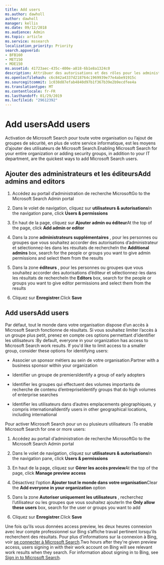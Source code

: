 ```yaml
---
title: Add users
ms.author: dawholl
author: dawholl
manager: kellis
ms.date: 09/12/2018
ms.audience: Admin
ms.topic: article
ms.service: mssearch
localization_priority: Priority
search.appverid:
- BFB160
- MET150
- MOE150
ms.assetid: 41723aec-435c-400e-a818-6b1e8a1324c0
description: Attribuer des autorisations et des rôles pour les administrateurs, les éditeurs et les utilisateurs dans le portail d’administration de recherche Microsoft
ms.openlocfilehash: c6c842a4337d218764c1969939e77e4abe91915c
ms.sourcegitcommit: 1c038d87efab4840d97b1f367b39e2b9ecdfee4a
ms.translationtype: MT
ms.contentlocale: fr-FR
ms.lasthandoff: 01/29/2019
ms.locfileid: "29612392"
---
```

# <a name="add-users"></a><span data-ttu-id="59c0c-103">Add users</span><span class="sxs-lookup"><span data-stu-id="59c0c-103">Add users</span></span>

<span data-ttu-id="59c0c-104">Activation de Microsoft Search pour toute votre organisation ou l’ajout de groupes de sécurité, en plus de votre service informatique, est les moyens d’ajouter des utilisateurs de Microsoft Search.</span><span class="sxs-lookup"><span data-stu-id="59c0c-104">Enabling Microsoft Search for your entire organization or adding security groups, in addition to your IT department, are the quickest ways to add Microsoft Search users.</span></span>
  
## <a name="add-admins-and-editors"></a><span data-ttu-id="59c0c-105">Ajouter des administrateurs et les éditeurs</span><span class="sxs-lookup"><span data-stu-id="59c0c-105">Add admins and editors</span></span>

1. <span data-ttu-id="59c0c-106">Accédez au portail d’administration de recherche Microsoft</span><span class="sxs-lookup"><span data-stu-id="59c0c-106">Go to the Microsoft Search Admin portal</span></span>
    
2. <span data-ttu-id="59c0c-107">Dans le volet de navigation, cliquez sur **utilisateurs &amp; autorisations**</span><span class="sxs-lookup"><span data-stu-id="59c0c-107">In the navigation pane, click **Users &amp; permissions**</span></span>
    
3. <span data-ttu-id="59c0c-108">En haut de la page, cliquez sur **Ajouter admin ou éditeur**</span><span class="sxs-lookup"><span data-stu-id="59c0c-108">At the top of the page, click **Add admin or editor**</span></span>
    
4. <span data-ttu-id="59c0c-109">Dans la zone **administrateurs supplémentaires** , pour les personnes ou groupes que vous souhaitez accorder des autorisations d’administrateur et sélectionnez-les dans les résultats de recherche</span><span class="sxs-lookup"><span data-stu-id="59c0c-109">In the **Additional admins** box, search for the people or groups you want to give admin permissions and select them from the results</span></span> 
    
5. <span data-ttu-id="59c0c-110">Dans la zone **éditeurs** , pour les personnes ou groupes que vous souhaitez accorder des autorisations d’éditeur et sélectionnez-les dans les résultats de recherche</span><span class="sxs-lookup"><span data-stu-id="59c0c-110">In the **Editors** box, search for the people or groups you want to give editor permissions and select them from the results</span></span> 
    
6. <span data-ttu-id="59c0c-111">Cliquez sur **Enregistrer**.</span><span class="sxs-lookup"><span data-stu-id="59c0c-111">Click **Save**</span></span>
    
## <a name="add-users"></a><span data-ttu-id="59c0c-112">Add users</span><span class="sxs-lookup"><span data-stu-id="59c0c-112">Add users</span></span>

<span data-ttu-id="59c0c-p101">Par défaut, tout le monde dans votre organisation dispose d’un accès à Microsoft Search fonctionne de résultats. Si vous souhaitez limiter l’accès à un groupe plus petit, prenez en compte ces options permettant d’identifier les utilisateurs :</span><span class="sxs-lookup"><span data-stu-id="59c0c-p101">By default, everyone in your organization has access to Microsoft Search work results. If you'd like to limit access to a smaller group, consider these options for identifying users:</span></span>
  
- <span data-ttu-id="59c0c-115">Associer un sponsor métiers au sein de votre organisation.</span><span class="sxs-lookup"><span data-stu-id="59c0c-115">Partner with a business sponsor within your organization</span></span>
    
- <span data-ttu-id="59c0c-116">Identifier un groupe de premiers</span><span class="sxs-lookup"><span data-stu-id="59c0c-116">Identify a group of early adopters</span></span>
    
- <span data-ttu-id="59c0c-117">Identifier les groupes qui effectuent des volumes importants de recherche de contenu d’entreprise</span><span class="sxs-lookup"><span data-stu-id="59c0c-117">Identify groups that do high volumes of enterprise searches</span></span>
    
- <span data-ttu-id="59c0c-118">Identifier les utilisateurs dans d’autres emplacements géographiques, y compris international</span><span class="sxs-lookup"><span data-stu-id="59c0c-118">Identify users in other geographical locations, including international</span></span>
    
<span data-ttu-id="59c0c-119">Pour activer Microsoft Search pour un ou plusieurs utilisateurs :</span><span class="sxs-lookup"><span data-stu-id="59c0c-119">To enable Microsoft Search for one or more users:</span></span>
  
1. <span data-ttu-id="59c0c-120">Accédez au portail d’administration de recherche Microsoft</span><span class="sxs-lookup"><span data-stu-id="59c0c-120">Go to the Microsoft Search Admin portal</span></span>
    
2. <span data-ttu-id="59c0c-121">Dans le volet de navigation, cliquez sur **utilisateurs &amp; autorisations**</span><span class="sxs-lookup"><span data-stu-id="59c0c-121">In the navigation pane, click **Users &amp; permissions**</span></span>
    
3. <span data-ttu-id="59c0c-122">En haut de la page, cliquez sur **Gérer les accès preview**</span><span class="sxs-lookup"><span data-stu-id="59c0c-122">At the top of the page, click **Manage preview access**</span></span>
    
4. <span data-ttu-id="59c0c-123">Désactivez l’option **Ajouter tout le monde dans votre organisation**</span><span class="sxs-lookup"><span data-stu-id="59c0c-123">Clear the **Add everyone in your organization** option</span></span> 
    
5. <span data-ttu-id="59c0c-124">Dans la zone **Autoriser uniquement les utilisateurs** , recherchez l’utilisateur ou les groupes que vous souhaitez ajouter</span><span class="sxs-lookup"><span data-stu-id="59c0c-124">In the **Only allow these users** box, search for the user or groups you want to add</span></span> 
    
6. <span data-ttu-id="59c0c-125">Cliquez sur **Enregistrer**.</span><span class="sxs-lookup"><span data-stu-id="59c0c-125">Click **Save**</span></span>
    
<span data-ttu-id="59c0c-p102">Une fois qu’ils vous données access preview, les deux heures connexion avec leur compte professionnel sur Bing s’affiche travail pertinent lorsqu’ils recherchent des résultats. Pour plus d’informations sur la connexion à Bing, voir [se connecter à Microsoft Search](use/sign-in.md).</span><span class="sxs-lookup"><span data-stu-id="59c0c-p102">Two hours after they're given preview access, users signing in with their work account on Bing will see relevant work results when they search. For information about signing in to Bing, see [Sign in to Microsoft Search](use/sign-in.md).</span></span>